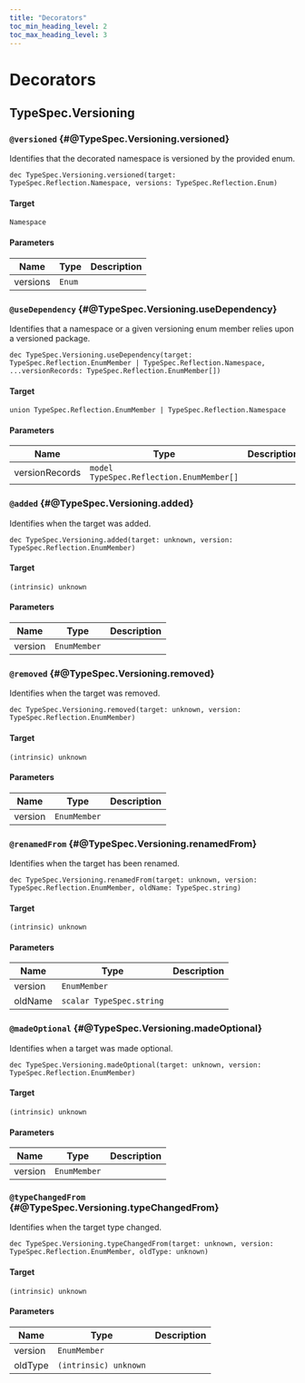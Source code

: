 ```yaml
---
title: "Decorators"
toc_min_heading_level: 2
toc_max_heading_level: 3
---
```


# Decorators

## TypeSpec.Versioning

### `@versioned` {#@TypeSpec.Versioning.versioned}

Identifies that the decorated namespace is versioned by the provided enum.

```typespec
dec TypeSpec.Versioning.versioned(target: TypeSpec.Reflection.Namespace, versions: TypeSpec.Reflection.Enum)
```

#### Target

`Namespace`

#### Parameters

| Name     | Type   | Description |
| -------- | ------ | ----------- |
| versions | `Enum` |             |

### `@useDependency` {#@TypeSpec.Versioning.useDependency}

Identifies that a namespace or a given versioning enum member relies upon a versioned package.

```typespec
dec TypeSpec.Versioning.useDependency(target: TypeSpec.Reflection.EnumMember | TypeSpec.Reflection.Namespace, ...versionRecords: TypeSpec.Reflection.EnumMember[])
```

#### Target

`union TypeSpec.Reflection.EnumMember | TypeSpec.Reflection.Namespace`

#### Parameters

| Name           | Type                                     | Description |
| -------------- | ---------------------------------------- | ----------- |
| versionRecords | `model TypeSpec.Reflection.EnumMember[]` |             |

### `@added` {#@TypeSpec.Versioning.added}

Identifies when the target was added.

```typespec
dec TypeSpec.Versioning.added(target: unknown, version: TypeSpec.Reflection.EnumMember)
```

#### Target

`(intrinsic) unknown`

#### Parameters

| Name    | Type         | Description |
| ------- | ------------ | ----------- |
| version | `EnumMember` |             |

### `@removed` {#@TypeSpec.Versioning.removed}

Identifies when the target was removed.

```typespec
dec TypeSpec.Versioning.removed(target: unknown, version: TypeSpec.Reflection.EnumMember)
```

#### Target

`(intrinsic) unknown`

#### Parameters

| Name    | Type         | Description |
| ------- | ------------ | ----------- |
| version | `EnumMember` |             |

### `@renamedFrom` {#@TypeSpec.Versioning.renamedFrom}

Identifies when the target has been renamed.

```typespec
dec TypeSpec.Versioning.renamedFrom(target: unknown, version: TypeSpec.Reflection.EnumMember, oldName: TypeSpec.string)
```

#### Target

`(intrinsic) unknown`

#### Parameters

| Name    | Type                     | Description |
| ------- | ------------------------ | ----------- |
| version | `EnumMember`             |             |
| oldName | `scalar TypeSpec.string` |             |

### `@madeOptional` {#@TypeSpec.Versioning.madeOptional}

Identifies when a target was made optional.

```typespec
dec TypeSpec.Versioning.madeOptional(target: unknown, version: TypeSpec.Reflection.EnumMember)
```

#### Target

`(intrinsic) unknown`

#### Parameters

| Name    | Type         | Description |
| ------- | ------------ | ----------- |
| version | `EnumMember` |             |

### `@typeChangedFrom` {#@TypeSpec.Versioning.typeChangedFrom}

Identifies when the target type changed.

```typespec
dec TypeSpec.Versioning.typeChangedFrom(target: unknown, version: TypeSpec.Reflection.EnumMember, oldType: unknown)
```

#### Target

`(intrinsic) unknown`

#### Parameters

| Name    | Type                  | Description |
| ------- | --------------------- | ----------- |
| version | `EnumMember`          |             |
| oldType | `(intrinsic) unknown` |             |
